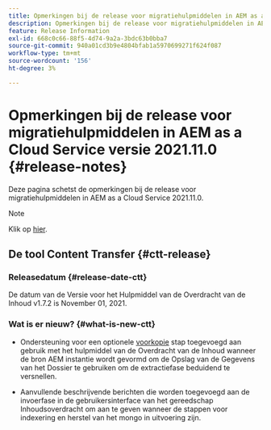 ```yaml
---
title: Opmerkingen bij de release voor migratiehulpmiddelen in AEM as a Cloud Service versie 2021.11.0
description: Opmerkingen bij de release voor migratiehulpmiddelen in AEM as a Cloud Service versie 2021.11.0
feature: Release Information
exl-id: 668c0c66-88f5-4d74-9a2a-3bdc63b0bba7
source-git-commit: 940a01cd3b9e4804bfab1a5970699271f624f087
workflow-type: tm+mt
source-wordcount: '156'
ht-degree: 3%

---
```


# Opmerkingen bij de release voor migratiehulpmiddelen in AEM as a Cloud Service versie 2021.11.0 {#release-notes}

Deze pagina schetst de opmerkingen bij de release voor migratiehulpmiddelen in AEM as a Cloud Service 2021.11.0.

>[!NOTE]
>Klik op [hier](https://experienceleague.adobe.com/docs/experience-manager-cloud-service/release-notes/release-notes/release-notes-current.html).

## De tool Content Transfer {#ctt-release}

### Releasedatum {#release-date-ctt}

De datum van de Versie voor het Hulpmiddel van de Overdracht van de Inhoud v1.7.2 is November 01, 2021.

### Wat is er nieuw? {#what-is-new-ctt}

* Ondersteuning voor een optionele [voorkopie](https://experienceleague.adobe.com/docs/experience-manager-cloud-service/moving/cloud-migration/content-transfer-tool/handling-large-content-repositories.html?lang=en) stap toegevoegd aan gebruik met het hulpmiddel van de Overdracht van de Inhoud wanneer de bron AEM instantie wordt gevormd om de Opslag van de Gegevens van het Dossier te gebruiken om de extractiefase beduidend te versnellen.

* Aanvullende beschrijvende berichten die worden toegevoegd aan de invoerfase in de gebruikersinterface van het gereedschap Inhoudsoverdracht om aan te geven wanneer de stappen voor indexering en herstel van het mongo in uitvoering zijn.
